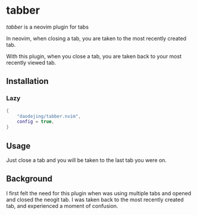 # tabber
*tabber* is a neovim plugin for tabs

In neovim, when closing a tab, you are taken to the most recently created tab.

With this plugin, when you close a tab, you are taken back to your most recently viewed tab.


## Installation
### Lazy
```lua
{
    "daodejing/tabber.nvim",
    config = true,
}
```

## Usage
Just close a tab and you will be taken to the last tab you were on.

## Background
I first felt the need for this plugin when was using multiple tabs and opened and closed the neogit tab.
I was taken back to the most recently created tab, and experienced a moment of confusion.

